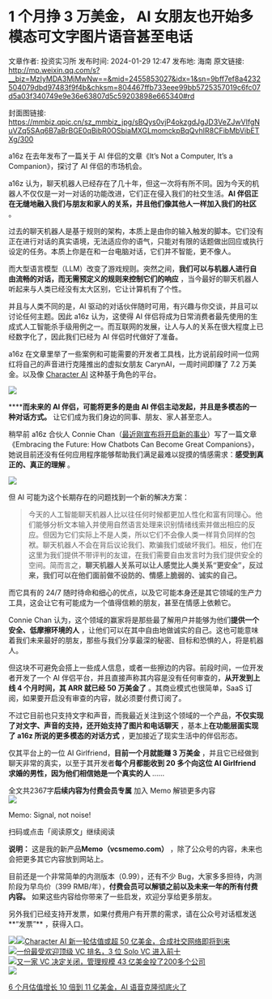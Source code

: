 # 1 个月挣 3 万美金， AI 女朋友也开始多模态可文字图片语音甚至电话

文章作者: 投资实习所
发布时间: 2024-01-29 12:47
发布地: 海南
原文链接: http://mp.weixin.qq.com/s?__biz=MzIyMDA3MjMwNw==&mid=2455853027&idx=1&sn=9bff7ef8a4232504079dbd97483f9f4b&chksm=804467ffb733eee99bb5725357019c6fc07d5a03f340749e9e36e63807d5c59203898e665340#rd

封面图链接: https://mmbiz.qpic.cn/sz_mmbiz_jpg/sBQys0vjP4okzgdJgJD3VeZJwVIfgNuVZq5SAq6B7aBrBGE0qBibR0OSbiaMXGLmomckpBqQvhIR8CFibMbVibETXg/300

a16z 在去年发布了一篇关于 AI 伴侣的文章《It’s Not a Computer, It’s a Companion》，探讨了 AI
伴侣的市场机会。

a16z 认为，聊天机器人已经存在了几十年，但这一次将有所不同。因为今天的机器人不仅仅是一对一对话的功能改进，它们正在侵入我们的社交生活。**AI
伴侣正在无缝地融入我们与朋友和家人的关系，并且他们像其他人一样加入我们的社区** 。

过去的聊天机器人是基于规则的架构，本质上是由你的输入触发的脚本。它们没有正在进行对话的真实语境，无法适应你的语气，只能对有限的话题做出回应或执行设定的任务。本质上你是在和一台电脑对话，它们并不智能，更不像人。

而大型语言模型（LLM）改变了游戏规则。突然之间，**我们可以与机器人进行自由流畅的对话，而无需预定义的规则来控制它们的响应**
，当今最好的聊天机器人听起来与人类已经没有太大区别，它让计算机有了个性。

并且与人类不同的是，AI 驱动的对话伙伴随时可用，有兴趣与你交谈，并且可以讨论任何主题。因此 a16z 认为，这使得 AI
伴侣将成为日常消费者最先使用的生成式人工智能杀手级用例之一。而互联网的发展，让人与人的关系在很大程度上已经数字化了，因此我们已经为 AI
伴侣时代做好了准备。

a16z 在文章里举了一些案例和可能需要的开发者工具栈，比方说前段时间一位网红将自己的声音进行克隆推出的虚拟女朋友 CarynAI，一周时间即赚了 7.2
万美金。以及像 [Character
AI](http://mp.weixin.qq.com/s?__biz=MzIyMDA3MjMwNw==&mid=2455852183&idx=1&sn=91ca85a6590f0d9bc4a042ffd7157669&chksm=8044648bb733ed9d8d6d7e154c4ee5f7c7ac3e454133ee8594ea4ca22ed788129f55ea8bfda3&scene=21#wechat_redirect)
这种基于角色的平台。

![](https://mmbiz.qpic.cn/sz_mmbiz_jpg/sBQys0vjP4okzgdJgJD3VeZJwVIfgNuVEjGcxoDyEAP6pQAfz8giaV12mRGVOhRqyoN0ouCiboA7uKwbxAfAupRw/640?wx_fmt=jpeg&from=appmsg)

******而未来的 AI 伴侣，可能将更多的是由 AI 伴侣主动发起，并且是多模态的一种对话方式。** 让它们成为我们身边的同事、朋友、家人甚至恋人。

稍早前 a16z 合伙人 Connie
Chan（[最近刚宣布将开启新的事业](http://mp.weixin.qq.com/s?__biz=MzIyMDA3MjMwNw==&mid=2455852975&idx=1&sn=89ea3cb1e81d2c128b734615cbd2db61&chksm=804467b3b733eea5e130601d1a5ac579b379d10a89566c2c0e4a7b8d521a7ce911e6d0576a81&scene=21#wechat_redirect)）写了一篇文章《Embracing
the Future: How Chatbots Can Become Great
Companions》，她说目前还没有任何应用程序能够帮助我们满足最难以捉摸的情感需求：**感受到真正的、真正的理解** 。

![](https://mmbiz.qpic.cn/sz_mmbiz_png/sBQys0vjP4okzgdJgJD3VeZJwVIfgNuVZxRwpvENJsc2dLgibNq88e9Cibb0GDr90iaYnvQggkhBRWdT6nibpTgN5w/640?wx_fmt=png&from=appmsg)

但 AI 可能为这个长期存在的问题找到一个新的解决方案：

>
> 今天的人工智能聊天机器人比以往任何时候都更加人性化和富有同理心。他们能够分析文本输入并使用自然语言处理来识别情绪线索并做出相应的反应。但因为它们实际上不是人类，所以它们不会像人类一样背负同样的包袱。聊天机器人不会在背后议论我们、欺骗我们或破坏我们。相反，他们在这里为我们提供不带评判的友谊，在我们需要自由发言时为我们提供安全的空间。简而言之，**聊天机器人关系可以让人感觉比人类关系“更安全”，反过来，我们可以在他们面前做不设防的、情感上脆弱的、诚实的自己。**

而它具有的 24/7 随时待命和细心的优点，以及它可能本身还是其它领域的生产力工具，这会让它有可能成为一个值得信赖的朋友，甚至在情感上依赖它。

Connie Chan 认为，这个领域的赢家将是那些最了解用户并能够为他们**提供一个安全、低摩擦环境的人**
，让他们可以在其中自由地做诚实的自己。这也可能意味着我们未来最好的朋友，那些与我们分享最深的秘密、目标和恐惧的人，将是机器人。

但这块不可避免会搭上一些成人信息，或者一些擦边的内容。前段时间，一位开发者开发了一个 AI 伴侣平台，并且直接声称其内容是没有任何审查的，**从开发到上线
4 个月时间，其 ARR 就已经 50 万美金了** 。其商业模式也很简单，SaaS 订阅，如果要开启没有审查的内容，就必须要付费订阅了。

不过它目前也只支持文字和声音，而我最近关注到这个领域的一个产品，**不仅实现了对文字、声音的支持，还开始支持了图片和电话聊天**
，基本上**在功能层面实现了 a16z 所说的更多模态的对话方式** ，更加接近了现实生活中的伴侣形态。

仅其平台上的一位 AI Girlfriend，**目前一个月就能赚 3 万美金** ，并且它已经做到聊天非常的真实，以至于其开发者**每个月都能收到 20
多个向这位 AI Girlfriend 求婚的男性，因为他们相信她是一个真实的人** ……

全文共2367字**后续内容为付费会员专属** 加入 Memo 解锁更多内容  
![](https://mmbiz.qpic.cn/sz_mmbiz_png/sBQys0vjP4okzgdJgJD3VeZJwVIfgNuVnEr81FgESuSKMjWicmoMvqGtuqOXibcZwF7Cv1CZzyUDfp3oGwLiaeqxQ/640?wx_fmt=png&from=appmsg)  

Memo: Signal, not noise!

扫码或点击「阅读原文」继续阅读

**说明：** 这是我的新产品**Memo（vcsmemo.com）** ，除了公众号的内容，未来也会把更多其它内容放到网站上。

目前还是一个非常简单的内测版本（0.99），还有不少 Bug，大家多多担待，内测阶段为早鸟价（399
RMB/年），**付费会员可以解锁之前以及未来一年的所有付费内容。** 如果这些内容给你带来了一些启发，欢迎分享给更多朋友。  

另外我们已经支持开发票，如果付费用户有开票的需求，请在公众号对话框发送**“发票”** ，获得入口。

![](https://mmbiz.qpic.cn/mmbiz_png/mrJibAziaMQhQGoNHniac6wGOyRe172dlS0HCYicyjiaCTtly2pULIz6YPNsXeRjoQFSuDYezsia4ibhbAc1X3GKtVRyw/640?wx_fmt=png&wxfrom=5&wx_lazy=1&wx_co=1)[![](https://mmbiz.qpic.cn/sz_mmbiz_jpg/sBQys0vjP4pdLKPUEQ6UK9DeSBT1KcT236LjibxueesknibOnhb6d9ibibMal30dCaEibByRhE7VoemTwj9BauUTkLA/640?wx_fmt=jpeg)Character
AI 新一轮估值或超 50
亿美金，合成社交网络即将到来](https://mp.weixin.qq.com/s?__biz=MzIyMDA3MjMwNw==&mid=2455852183&idx=1&sn=91ca85a6590f0d9bc4a042ffd7157669&chksm=8044648bb733ed9d8d6d7e154c4ee5f7c7ac3e454133ee8594ea4ca22ed788129f55ea8bfda3&scene=21#wechat_redirect)  
[![](https://mmbiz.qpic.cn/sz_mmbiz_jpg/sBQys0vjP4opwVtt20ahUgmK3UiaDibOxyFq9ub0r43gcI8iaicQ3YcpH7OjbRBiaUovr8UKzgB3bMjxLaqpvy4KIHA/640?wx_fmt=jpeg)一份最受欢迎顶级
VC 排名，3 位 Solo VC
进入前十](https://mp.weixin.qq.com/s?__biz=MzIyMDA3MjMwNw==&mid=2455853011&idx=1&sn=5fe57e4a74449355805aa6bdb9ce86af&chksm=804467cfb733eed9bfbf8cb45400af1ebf84ecf7af854928560767fb4503a6f76cffd2fac23c&scene=21#wechat_redirect)  
[![](https://mmbiz.qpic.cn/sz_mmbiz_jpg/sBQys0vjP4qtEgqdvC7trovyxFMNWBBIEuXazUsN9iaDrvCvM7ArwMu9ic0snMXfd56q99YwQuNIBua4llqEnXqg/640?wx_fmt=jpeg)又一家
VC 决定关闭，管理规模 43
亿美金投了200多个公司](https://mp.weixin.qq.com/s?__biz=MzIyMDA3MjMwNw==&mid=2455852975&idx=1&sn=89ea3cb1e81d2c128b734615cbd2db61&chksm=804467b3b733eea5e130601d1a5ac579b379d10a89566c2c0e4a7b8d521a7ce911e6d0576a81&scene=21#wechat_redirect)  
[![](https://mmbiz.qpic.cn/sz_mmbiz_jpg/sBQys0vjP4p6wtt2DNXuTsAmqVSooGQu56QPv5rgqtbEOgc04icbMH4gM2qcryq3kt92oB0Gko5iadzwkp4iabVvQ/640?wx_fmt=jpeg)](https://mp.weixin.qq.com/s?__biz=MzIyMDA3MjMwNw==&mid=2455852960&idx=1&sn=a9a9a59b92fed72ea8759e4ecc35c066&chksm=804467bcb733eeaa17f18428555fa92cbfa6e3f6d363864da3cb1932b6b06658cea94d95813d&scene=21#wechat_redirect)

[6 个月估值增长 10 倍到 11 亿美金，AI
语音克隆彻底火了](https://mp.weixin.qq.com/s?__biz=MzIyMDA3MjMwNw==&mid=2455852960&idx=1&sn=a9a9a59b92fed72ea8759e4ecc35c066&chksm=804467bcb733eeaa17f18428555fa92cbfa6e3f6d363864da3cb1932b6b06658cea94d95813d&scene=21#wechat_redirect)

